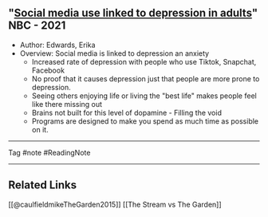 ## "[Social media use linked to depression in adults](https://www.nbcnews.com/health/health-news/social-media-use-linked-depression-adults-rcna6445)" NBC - 2021

- Author: Edwards, Erika
-   Overview: Social media is linked to depression an anxiety
	- Increased rate of depression with people who use Tiktok, Snapchat, Facebook
	- No proof that it causes depression just that people are more prone to depression.
	- Seeing others enjoying life or living the "best life" makes people feel like there missing out
	- Brains not built for this level of dopamine
			- Filling the void
	- Programs are designed to make you spend as much time as possible on it.



--------------------------------

Tag #note #ReadingNote


----------------------------
## Related Links

[[@caulfieldmikeTheGarden2015]]
[[The Stream vs The Garden]]
